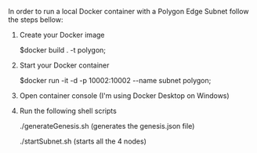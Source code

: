 In order to run a local Docker container with a Polygon Edge Subnet follow the steps bellow:

1) Create your Docker image

    $docker build . -t polygon;

2) Start your Docker container

    $docker run -it -d -p 10002:10002 --name subnet polygon;

3) Open container console (I'm using Docker Desktop on Windows)

4) Run the following shell scripts
    
    
    ./generateGenesis.sh (generates the genesis.json file)

    ./startSubnet.sh (starts all the 4 nodes)